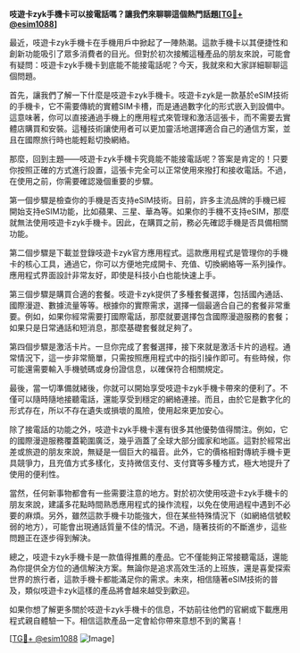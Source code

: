**吱遊卡zyk手機卡可以接電話嗎？讓我們來聊聊這個熱門話題[[TG💪+ @esim1088](https://t.me/s/esim1088)]**

最近，吱遊卡zyk手機卡在手機用戶中掀起了一陣熱潮。這款手機卡以其便捷性和創新功能吸引了眾多消費者的目光。但對於初次接觸這種產品的朋友來說，可能會有疑問：吱遊卡zyk手機卡到底能不能接電話呢？今天，我就來和大家詳細聊聊這個問題。

首先，讓我們了解一下什麼是吱遊卡zyk手機卡。吱遊卡zyk是一款基於eSIM技術的手機卡，它不需要傳統的實體SIM卡槽，而是通過數字化的形式嵌入到設備中。這意味著，你可以直接通過手機上的應用程式來管理和激活這張卡，而不需要去實體店購買和安裝。這種技術讓使用者可以更加靈活地選擇適合自己的通信方案，並且在國際旅行時也能輕鬆切換網絡。

那麼，回到主題——吱遊卡zyk手機卡究竟能不能接電話呢？答案是肯定的！只要你按照正確的方式進行設置，這張卡完全可以正常使用來撥打和接收電話。不過，在使用之前，你需要確認幾個重要的步驟。

第一個步驟是檢查你的手機是否支持eSIM技術。目前，許多主流品牌的手機已經開始支持eSIM功能，比如蘋果、三星、華為等。如果你的手機不支持eSIM，那麼就無法使用吱遊卡zyk手機卡。因此，在購買之前，務必先確認手機是否具備相關功能。

第二個步驟是下載並登錄吱遊卡zyk官方應用程式。這款應用程式是管理你的手機卡的核心工具，通過它，你可以方便地完成開卡、充值、切換網絡等一系列操作。應用程式界面設計非常友好，即使是科技小白也能快速上手。

第三個步驟是購買合適的套餐。吱遊卡zyk提供了多種套餐選擇，包括國內通話、國際漫遊、數據流量等等。根據你的實際需求，選擇一個最適合自己的套餐非常重要。例如，如果你經常需要打國際電話，那麼就要選擇包含國際漫遊服務的套餐；如果只是日常通話和短消息，那麼基礎套餐就足夠了。

第四個步驟是激活卡片。一旦你完成了套餐選擇，接下來就是激活卡片的過程。通常情況下，這一步非常簡單，只需按照應用程式中的指引操作即可。有些時候，你可能還需要輸入手機號碼或身份證信息，以確保符合相關規定。

最後，當一切準備就緒後，你就可以開始享受吱遊卡zyk手機卡帶來的便利了。不僅可以隨時隨地接聽電話，還能享受到穩定的網絡連接。而且，由於它是數字化的形式存在，所以不存在遺失或損壞的風險，使用起來更加安心。

除了接電話的功能之外，吱遊卡zyk手機卡還有很多其他優勢值得關注。例如，它的國際漫遊服務覆蓋範圍廣泛，幾乎涵蓋了全球大部分國家和地區。這對於經常出差或旅遊的朋友來說，無疑是一個巨大的福音。此外，它的價格相對傳統手機卡更具競爭力，且充值方式多樣化，支持微信支付、支付寶等多種方式，極大地提升了使用的便利性。

當然，任何新事物都會有一些需要注意的地方。對於初次使用吱遊卡zyk手機卡的朋友來說，建議多花點時間熟悉應用程式的操作流程，以免在使用過程中遇到不必要的麻煩。另外，雖然這款手機卡功能強大，但在某些特殊情況下（如網絡信號較弱的地方），可能會出現通話質量不佳的情況。不過，隨著技術的不斷進步，這些問題正在逐步得到解決。

總之，吱遊卡zyk手機卡是一款值得推薦的產品。它不僅能夠正常接聽電話，還能為你提供全方位的通信解決方案。無論你是追求高效生活的上班族，還是喜愛探索世界的旅行者，這款手機卡都能滿足你的需求。未來，相信隨著eSIM技術的普及，類似吱遊卡zyk這樣的產品將會越來越受到歡迎。

如果你想了解更多關於吱遊卡zyk手機卡的信息，不妨前往他們的官網或下載應用程式親自體驗一下。相信這款產品一定會給你帶來意想不到的驚喜！

[[TG💪+ @esim1088](https://t.me/s/esim1088) ![Image](https://i.postimg.cc/4NQfJmqS/Snipaste-2025-05-13-00-14-12.png)]